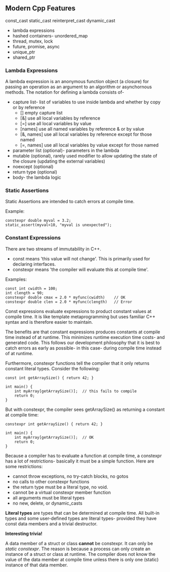 ## Modern Cpp Features

const_cast
static_cast
reinterpret_cast
dynamic_cast

* lambda expressions
* hashed containers- unordered_map
* thread, mutex, lock
* future, promise, async
* unique_ptr
* shared_ptr

### Lambda Expressions

A lambda expression is an anonymous function object (a closure) 
for passing an operation as an argument to an algorithm or asynchornous
methods.  The notation for defining a lambda consists of- 

* capture list- list of variables to use inside lambda and whether by 
   copy or by reference
  * [] empty capture list
  * [&] use all local variables by reference
  * [=] use all local variables by value
  * [names] use all named variables by reference & or by value
  * [&, names] use all local variables by reference except for those named
  * [=, names] use all local variables by value except for those named
* parameter list (optional)- parameters in the lambda
* mutable (optional), rarely used modifier to allow updating the state
   of the closure (updating the external variables)
* noexcept (optional)
* return type (optional)
* body- the lambda logic


### Static Assertions

Static Assertions are intended to catch errors at compile time. 

Example:

~~~
constexpr double myval = 3.2;
static_assert(myval<10, "myval is unexpected");
~~~


### Constant Expressions

There are two streams of immutability in C++.  

+ const means 'this value will not change'.  This is primarily used
for declaring interfaces.
+ constexpr means 'the compiler will evaluate this at compile time'. 

Examples:

~~~
const int cwidth = 100;
int clength = 90;
constexpr double cmax = 2.0 * myfunc(cwidth)	// OK
constexpr double clen = 2.0 * myfunc(clength)	// Error
~~~

Const expressions evaluate expressions to product constant
values at compile time.  It is like template metaprogramming but 
uses familiar C++ syntax and is therefore easier to maintain. 

The benefits are that constant expressions produces constants at 
compile time instead of at runtime.  This minimizes runtime 
execution time costs- and generated code.  This follows our 
development philosophy that it is best to catch errors as early
as possible- in this case- during compile time instead of at runtime.

Furthermore, constexpr functions tell the compiler that it only
returns constant literal types.  Consider the following:

~~~
const int getArraySize() { return 42; }

int main() {
    int myArray[getArraySize()];  // this fails to compile
    return 0;
}
~~~~

But with constexpr, the compiler sees getArraySize() as returning a 
constant at compile time:

~~~
constexpr int getArraySize() { return 42; }

int main() {
    int myArray[getArraySize()];  // OK
    return 0;
}
~~~~

Because a compiler has to evaluate a function at compile time, a 
constexpr has a lot of restrictions- basically it must be a simple
function.   Here are some restrictions:

* cannot throw exceptions, no try-catch blocks, no gotos
* no calls to other constexpr functions
* the return type must be a literal type, no void.
* cannot be a virtual constexpr member function
* all arguments must be literal types
* no new, delete, or dynamic_casts

**Literal types** are types that can be determined at compile time.  All 
built-in types and some user-defined types are literal types- provided 
they have const data members and a trivial destructor. 

**Interesting trivia!**

A data member of a struct or class **cannot** be constexpr.  It can
only be *static constexpr*.  The reason is because a process can only
create an instance of a struct or class at runtime.  The compiler does
not know the value of the data member at compile time unless there is 
only one (static) instance of that data member. 


